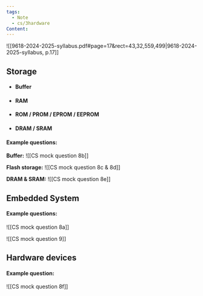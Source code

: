 ```yaml
---
tags:
  - Note
  - cs/3hardware
Content: 
---
```


![[9618-2024-2025-syllabus.pdf#page=17&rect=43,32,559,499|9618-2024-2025-syllabus, p.17]]

## Storage
- #### Buffer
- #### RAM
- #### ROM / PROM / EPROM / EEPROM
- #### DRAM / SRAM

#### Example questions:

**Buffer:**
![[CS mock question 8b]]

**Flash storage:**
![[CS mock question 8c & 8d]]

**DRAM & SRAM:**
![[CS mock question 8e]]


## Embedded System

#### Example questions:

![[CS mock question 8a]]

![[CS mock question 9]]

## Hardware devices

#### Example question:

![[CS mock question 8f]]